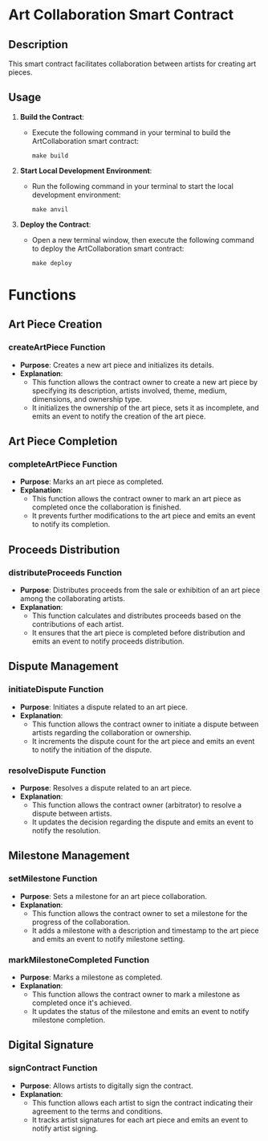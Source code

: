 # Art Collaboration Smart Contract

## Description

This smart contract facilitates collaboration between artists for creating art pieces.

## Usage

1. **Build the Contract**:

   - Execute the following command in your terminal to build the ArtCollaboration smart contract:
     ```
     make build
     ```

2. **Start Local Development Environment**:

   - Run the following command in your terminal to start the local development environment:
     ```
     make anvil
     ```

3. **Deploy the Contract**:
   - Open a new terminal window, then execute the following command to deploy the ArtCollaboration smart contract:
     ```
     make deploy
     ```

# Functions

## Art Piece Creation

### createArtPiece Function

- **Purpose**: Creates a new art piece and initializes its details.
- **Explanation**:
  - This function allows the contract owner to create a new art piece by specifying its description, artists involved, theme, medium, dimensions, and ownership type.
  - It initializes the ownership of the art piece, sets it as incomplete, and emits an event to notify the creation of the art piece.

## Art Piece Completion

### completeArtPiece Function

- **Purpose**: Marks an art piece as completed.
- **Explanation**:
  - This function allows the contract owner to mark an art piece as completed once the collaboration is finished.
  - It prevents further modifications to the art piece and emits an event to notify its completion.

## Proceeds Distribution

### distributeProceeds Function

- **Purpose**: Distributes proceeds from the sale or exhibition of an art piece among the collaborating artists.
- **Explanation**:
  - This function calculates and distributes proceeds based on the contributions of each artist.
  - It ensures that the art piece is completed before distribution and emits an event to notify proceeds distribution.

## Dispute Management

### initiateDispute Function

- **Purpose**: Initiates a dispute related to an art piece.
- **Explanation**:
  - This function allows the contract owner to initiate a dispute between artists regarding the collaboration or ownership.
  - It increments the dispute count for the art piece and emits an event to notify the initiation of the dispute.

### resolveDispute Function

- **Purpose**: Resolves a dispute related to an art piece.
- **Explanation**:
  - This function allows the contract owner (arbitrator) to resolve a dispute between artists.
  - It updates the decision regarding the dispute and emits an event to notify the resolution.

## Milestone Management

### setMilestone Function

- **Purpose**: Sets a milestone for an art piece collaboration.
- **Explanation**:
  - This function allows the contract owner to set a milestone for the progress of the collaboration.
  - It adds a milestone with a description and timestamp to the art piece and emits an event to notify milestone setting.

### markMilestoneCompleted Function

- **Purpose**: Marks a milestone as completed.
- **Explanation**:
  - This function allows the contract owner to mark a milestone as completed once it's achieved.
  - It updates the status of the milestone and emits an event to notify milestone completion.

## Digital Signature

### signContract Function

- **Purpose**: Allows artists to digitally sign the contract.
- **Explanation**:
  - This function allows each artist to sign the contract indicating their agreement to the terms and conditions.
  - It tracks artist signatures for each art piece and emits an event to notify artist signing.

